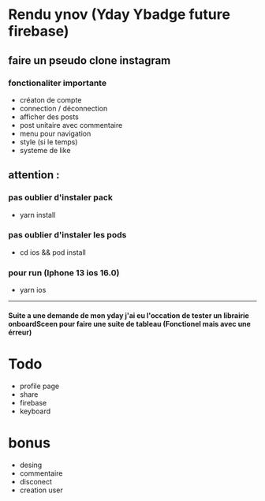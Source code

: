 # Rendu ynov (Yday Ybadge future firebase)

## faire un pseudo clone instagram

### fonctionaliter importante 

- créaton de compte
- connection / déconnection
- afficher des posts
- post unitaire avec commentaire
- menu pour navigation 
- style (si le temps)
- systeme de like

## attention :

### pas oublier d'instaler pack
- yarn install

### pas oublier d'instaler les pods
- cd ios && pod install

### pour run (Iphone 13 ios 16.0)
- yarn ios
----------------
#### Suite a une demande de mon yday j'ai eu l'occation de tester un librairie onboardSceen pour faire une suite de tableau (Fonctionel mais avec une érreur)

# Todo
- profile page
- share
- firebase
- keyboard

# bonus
- desing 
- commentaire
- disconect
- creation user
